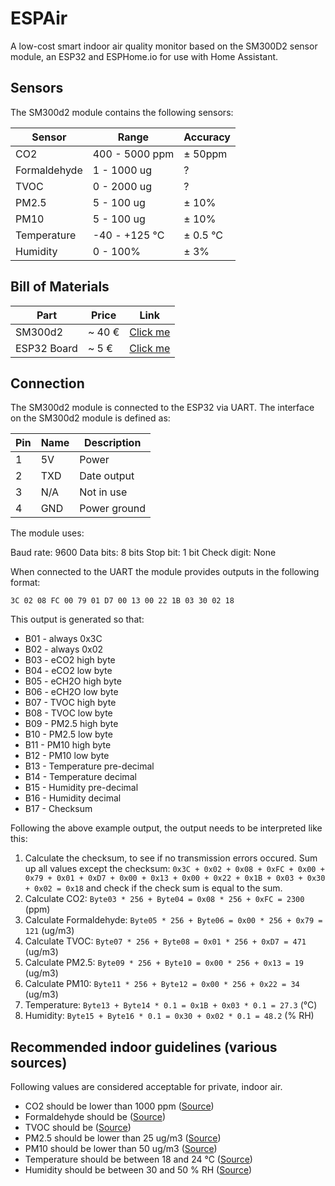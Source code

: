 # ESPAir

A low-cost smart indoor air quality monitor based on the SM300D2 sensor module, an ESP32 and ESPHome.io for use with Home Assistant.

## Sensors

The SM300d2 module contains the following sensors:

| Sensor | Range          | Accuracy |
|--------|----------------|----------|
| CO2    | 400 - 5000 ppm | ± 50ppm  |
| Formaldehyde | 1 - 1000 ug | ? |
| TVOC    | 0 - 2000 ug | ? |
| PM2.5  | 5 - 100 ug     | ± 10% |
| PM10  | 5 - 100 ug     | ± 10% |
| Temperature  | -40 - +125 °C     | ± 0.5 °C |
| Humidity  | 0 - 100%     | ± 3% |

## Bill of Materials

| Part        | Price  | Link     |
|-------------|--------|----------|
| SM300d2     | ~ 40 € | [Click me](https://www.banggood.com/ESP32-Development-Board-WiFi+bluetooth-Ultra-Low-Power-Consumption-Dual-Cores-ESP-32-ESP-32S-Board-p-1109512.html?rmmds=myorder&cur_warehouse=CN) |
| ESP32 Board | ~ 5 €  | [Click me](https://www.banggood.com/SM300D2-7-in-1-PM2_5-+-PM10-+-Temperature-+-Humidity-+-CO2-+-eCO2-+-TVOC-Sensor-Tester-Detector-Module-for-Air-Quality-Monitoring-p-1681079.html?cur_warehouse=CN&rmmds=search) |

## Connection

The SM300d2 module is connected to the ESP32 via UART. The interface on the SM300d2 module is defined as:

| Pin | Name          | Description |
|--------|----------------|----------|
| 1    | 5V | Power  |
| 2  | TXD     | Date output |
| 3  | N/A     | Not in use |
| 4  | GND     | Power ground |

The module uses:

Baud rate: 9600
Data bits: 8 bits
Stop bit: 1 bit
Check digit: None

When connected to the UART the module provides outputs in the following format:

`3C 02 08 FC 00 79 01 D7 00 13 00 22 1B 03 30 02 18`

This output is generated so that:

- B01 - always 0x3C
- B02 - always 0x02
- B03 - eCO2 high byte
- B04 - eCO2 low byte
- B05 - eCH2O high byte
- B06 - eCH2O low byte
- B07 - TVOC high byte
- B08 - TVOC low byte
- B09 - PM2.5 high byte
- B10 - PM2.5 low byte
- B11 - PM10 high byte
- B12 - PM10 low byte
- B13 - Temperature pre-decimal
- B14 - Temperature decimal
- B15 - Humidity pre-decimal
- B16 - Humidity decimal
- B17 - Checksum

Following the above example output, the output needs to be interpreted like this:

1. Calculate the checksum, to see if no transmission errors occured. Sum up all values except the checksum: `0x3C + 0x02 + 0x08 + 0xFC + 0x00 + 0x79 + 0x01 + 0xD7 + 0x00 + 0x13 + 0x00 + 0x22 + 0x1B + 0x03 + 0x30 + 0x02 = 0x18` and check if the check sum is equal to the sum.
2. Calculate CO2: `Byte03 * 256 + Byte04 = 0x08 * 256 + 0xFC = 2300` (ppm)
2. Calculate Formaldehyde: `Byte05 * 256 + Byte06 = 0x00 * 256 + 0x79 = 121` (ug/m3)
2. Calculate TVOC: `Byte07 * 256 + Byte08 = 0x01 * 256 + 0xD7 = 471` (ug/m3)
3. Calculate PM2.5: `Byte09 * 256 + Byte10 = 0x00 * 256 + 0x13 = 19` (ug/m3)
4. Calculate PM10: `Byte11 * 256 + Byte12 = 0x00 * 256 + 0x22 = 34` (ug/m3)
5. Temperature: `Byte13 + Byte14 * 0.1 = 0x1B + 0x03 * 0.1 = 27.3` (°C)
6. Humidity: `Byte15 + Byte16 * 0.1 = 0x30 + 0x02 * 0.1 = 48.2` (% RH)

## Recommended indoor guidelines (various sources)

Following values are considered acceptable for private, indoor air. 

- CO2 should be lower than 1000 ppm ([Source](https://www.dhs.wisconsin.gov/chemical/carbondioxide.htm))
- Formaldehyde should be ([Source]())
- TVOC should be  ([Source]())
- PM2.5 should be lower than 25 ug/m3 ([Source](https://www.eea.europa.eu/themes/air/air-quality-concentrations/air-quality-standards))
- PM10 should be lower than 50 ug/m3 ([Source](https://www.eea.europa.eu/themes/air/air-quality-concentrations/air-quality-standards))
- Temperature should be between 18 and 24 °C ([Source](https://apps.who.int/iris/rest/bitstreams/1161792/retrieve#page=54))
- Humidity should be between 30 and 50 % RH ([Source](https://www.hvac.com/faq/recommended-humidity-level-home/))
